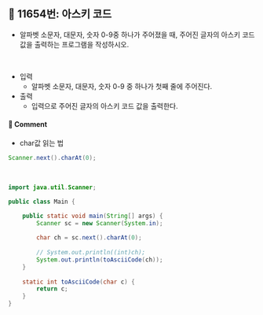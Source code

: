 ## 📌 11654번: 아스키 코드

* 알파벳 소문자, 대문자, 숫자 0-9중 하나가 주어졌을 때, 주어진 글자의 아스키 코드값을 출력하는 프로그램을 작성하시오.

<br>

* 입력
	- 알파벳 소문자, 대문자, 숫자 0-9 중 하나가 첫째 줄에 주어진다.
* 출력
	- 입력으로 주어진 글자의 아스키 코드 값을 출력한다.
	
#### 📝 Comment
* char값 읽는 법
```java
Scanner.next().charAt(0);
```

<br>

```java
import java.util.Scanner;

public class Main {

	public static void main(String[] args) {
		Scanner sc = new Scanner(System.in);
		
		char ch = sc.next().charAt(0);
		
		// System.out.println((int)ch);
		System.out.println(toAsciiCode(ch));
	}
	
	static int toAsciiCode(char c) {
		return c;
	}
}

```